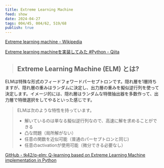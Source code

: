 ```yaml
---
title: Extreme Learning Machine
feed: show
date: 2024-04-27
tags: 004/45, 004/62, 519/68
publish: true
---
```

[Extreme learning machine - Wikipedia](https://en.wikipedia.org/wiki/Extreme_learning_machine)

[Extreme learning machineを実装してみた #Python - Qiita](https://qiita.com/koreyou/items/c7d92948fe86cf7d1b50)

> ## Extreme Learning Machine (ELM) とは?
ELMは特殊な形式のフィードフォワードパーセプトロンです。隠れ層を1層持ちますが、隠れ層の重みはランダムに決定し、出力層の重みを擬似逆行列を使って決定します。イメージ的には、隠れ層はランダムな特徴抽出器を多数作って、出力層で特徴選択をしてやるといった感じです。
> 
> ELMは次のような特性を持っています。
> - 解いているのは単なる擬似逆行列なので、高速に解を求めることができる
> - 凸な問題（局所解がない）
>- 任意の関数を近似可能（普通のパーセプトロンと同じ)
> - 任意のactivationが使用可能（微分できる必要なし）

[GitHub - tk42/q-elm: Q-learning based on Extreme Learning Machine implementation in Python](https://github.com/tk42/q-elm)


